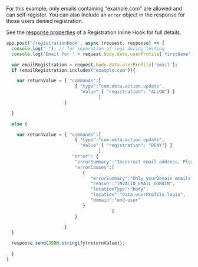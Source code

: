 For this example, only emails containing "example.com" are allowed and can self-register. You can also include an `error` object in the response for those users denied registration.

See the [response properties](/docs/reference/registration-hook/#objects-in-the-response-from-okta) of a Registration Inline Hook for full details.

<!--- need to add PP sample --->


```javascript
app.post('/registrationHook', async (request, response) => {
  console.log(" "); // for separation of logs during testing
  console.log('Email for ' + request.body.data.userProfile['firstName'] + " " + request.body.data.userProfile['lastName'] + " " + request.body.data.userProfile['email']);

  var emailRegistration = request.body.data.userProfile['email'];
  if (emailRegistration.includes("example.com")){

    var returnValue = { "commands":[
                          { "type":"com.okta.action.update",
                            "value":{ "registration": "ALLOW"} }
                                   ]
                      }

  }

  else {

    var returnValue = { "commands":[
                          { "type":"com.okta.action.update",
                            "value":{ "registration": "DENY"} }
                                   ],
                         "error": {
                          "errorSummary":"Incorrect email address. Please contact your admin.",
                          "errorCauses":[
                             {
                                "errorSummary":"Only yourDomain emails can register.",
                                "reason":"INVALID_EMAIL_DOMAIN",
                                "locationType":"body",
                                "location":"data.userProfile.login",
                                "domain":"end-user"
                             }
                                        ]
                          }

                      }
  }

  response.send(JSON.stringify(returnValue));

  }
)

```


